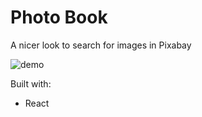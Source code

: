 # Photo Book

A nicer look to search for images in Pixabay

![demo](https://github.com/krissfrandsen/photo-book/blob/main/public/Screenshot.png?raw=true)

Built with:

- React
